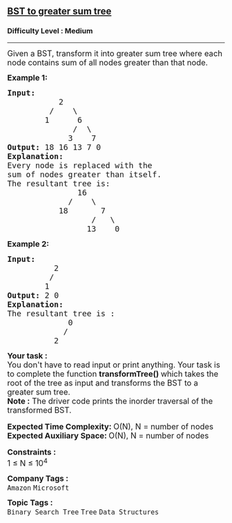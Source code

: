 <h2><a href="https://practice.geeksforgeeks.org/problems/bst-to-greater-sum-tree/1?page=8&difficulty[]=1&status[]=solved&sortBy=submissions">BST to greater sum tree</a></h2><h3>Difficulty Level : Medium</h3><hr><div class="problems_problem_content__Xm_eO"><p><span style="font-size:18px">Given a BST, transform it into greater sum tree where each node contains sum of all nodes greater than that node.</span></p>

<p><strong><span style="font-size:18px">Example 1:</span></strong></p>

<pre><span style="font-size:18px"><strong>Input:</strong>
           2
         /    \
        1      6
              /  \
             3    7
<strong>Output:</strong> 18 16 13 7 0
<strong>Explanation:</strong>
Every node is replaced with the 
sum of nodes greater than itself. 
The resultant tree is:
               16
             /    \
           18       7
                  /   \
                 13    0
</span></pre>

<p><strong><span style="font-size:18px">Example 2:</span></strong></p>

<pre><span style="font-size:18px"><strong>Input</strong><strong>:</strong>
</span><span style="font-size:18px">          2
         /
        1</span>
<span style="font-size:18px"><strong>Output: </strong>2 0</span>
<strong><span style="font-size:18px">Explanation:</span></strong>
<span style="font-size:18px">The resultant tree is :</span>
<span style="font-size:18px">             0</span>
<span style="font-size:18px">            /</span>
<span style="font-size:18px">          2</span>
</pre>

<div><span style="font-size:18px"><strong>Your task :</strong></span></div>

<div><span style="font-size:18px">You don't have to read input or print anything. Your task is to complete the function <strong>transformTree() </strong>which takes the root of the tree as input and transforms the BST to a greater sum tree.</span></div>

<div><span style="font-size:18px"><strong>Note :</strong> The driver code prints the inorder traversal of the transformed BST.</span></div>

<div>&nbsp;</div>

<div><span style="font-size:18px"><strong>Expected Time Complexity: </strong>O(N), N = number of nodes</span></div>

<div><span style="font-size:18px"><strong>Expected Auxiliary Space: </strong>O(N), N = number of nodes</span></div>

<div>&nbsp;</div>

<div><span style="font-size:18px"><strong>Constraints :</strong></span></div>

<div><span style="font-size:18px">1 ≤ N ≤ 10<sup>4</sup></span></div>
</div><p><span style=font-size:18px><strong>Company Tags : </strong><br><code>Amazon</code>&nbsp;<code>Microsoft</code>&nbsp;<br><p><span style=font-size:18px><strong>Topic Tags : </strong><br><code>Binary Search Tree</code>&nbsp;<code>Tree</code>&nbsp;<code>Data Structures</code>&nbsp;
